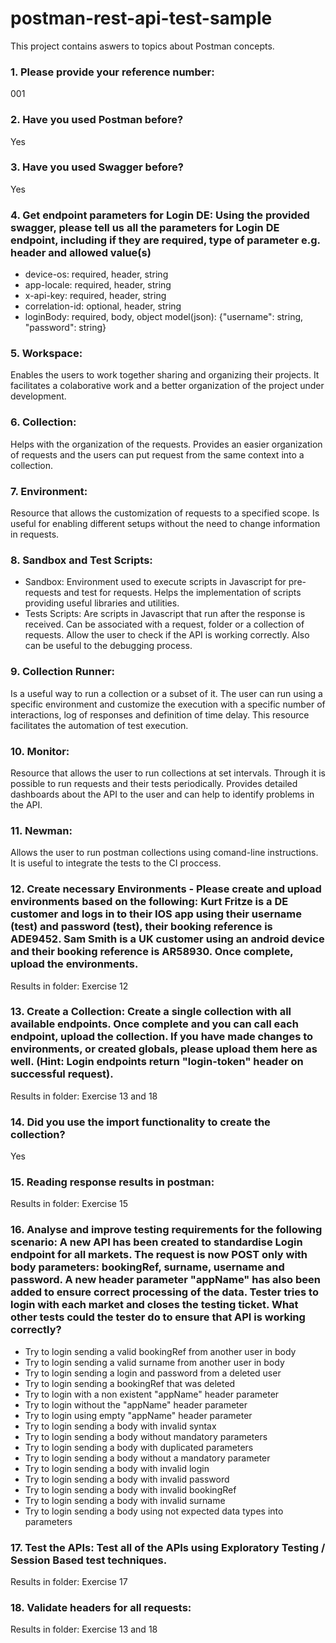 # postman-rest-api-test-sample

This project contains aswers to topics about Postman concepts.

### 1. Please provide your reference number:
001

### 2.  Have you used Postman before?
Yes

### 3. Have you used Swagger before?
Yes

### 4. Get endpoint parameters for Login DE: Using the provided swagger, please tell us all the parameters for Login DE endpoint, including if they are required, type of parameter e.g. header and allowed value(s)
* device-os: required, header, string
* app-locale: required, header, string
* x-api-key: required, header, string
* correlation-id: optional, header, string
* loginBody: required, body, object model(json): {"username": string, "password": string}

### 5. Workspace:
Enables the users to work together sharing and organizing their projects. It facilitates a colaborative work and a better organization of the project under development.

### 6. Collection:
Helps with the organization of the requests. Provides an easier organization of requests and the users can put request from the same context into a collection.

### 7. Environment:
Resource that allows the customization of requests to a specified scope. Is useful for enabling different setups without the need to change information in requests.

### 8. Sandbox and Test Scripts:
* Sandbox: Environment used to execute scripts in Javascript for pre-requests and test for requests. Helps the implementation of scripts providing useful libraries and utilities.
* Tests Scripts: Are scripts in Javascript that run after the response is received. Can be associated with a request, folder or a collection of requests. Allow the user to check if the API is working correctly. Also can be useful to the debugging process.

### 9. Collection Runner:
Is a useful way to run a collection or a subset of it. The user can run using a specific environment and customize the execution with a specific number of interactions, log of responses and definition of time delay. This resource facilitates the automation of test execution.

### 10. Monitor:
Resource that allows the user to run collections at set intervals. Through it is possible to run requests and their tests periodically. Provides detailed dashboards about the API to the user and can help to identify problems in the API.

### 11. Newman:
Allows the user to run postman collections using comand-line instructions. It is useful to integrate the tests to the CI proccess.

### 12. Create necessary Environments - Please create and upload environments based on the following: Kurt Fritze is a DE customer and logs in to their IOS app using their username (test) and password (test), their booking reference is ADE9452. Sam Smith is a UK customer using an android device and their booking reference is AR58930. Once complete, upload the environments.

Results in folder: Exercise 12

### 13. Create a Collection: Create a single collection with all available endpoints. Once complete and you can call each endpoint, upload the collection. If you have made changes to environments, or created globals, please upload them here as well. (Hint: Login endpoints return "login-token" header on successful request).

Results in folder: Exercise 13 and 18

### 14. Did you use the import functionality to create the collection?

Yes

### 15. Reading response results in postman:

Results in folder: Exercise 15

### 16. Analyse and improve testing requirements for the following scenario: A new API has been created to standardise Login endpoint for all markets. The request is now POST only with body parameters: bookingRef, surname, username and password. A new header parameter "appName" has also been added to ensure correct processing of the data. Tester tries to login with each market and closes the testing ticket. What other tests could the tester do to ensure that API is working correctly?

* Try to login sending a valid bookingRef from another user in body
* Try to login sending a valid surname from another user in body
* Try to login sending a login and password from a deleted user
* Try to login sending a bookingRef that was deleted
* Try to login with a non existent "appName" header parameter
* Try to login without the "appName" header parameter
* Try to login using empty "appName" header parameter
* Try to login sending a body with invalid syntax
* Try to login sending a body without mandatory parameters
* Try to login sending a body with duplicated parameters
* Try to login sending a body without a mandatory parameter
* Try to login sending a body with invalid login
* Try to login sending a body with invalid password
* Try to login sending a body with invalid bookingRef
* Try to login sending a body with invalid surname
* Try to login sending a body using not expected data types into parameters

### 17. Test the APIs: Test all of the APIs using Exploratory Testing / Session Based test techniques.

Results in folder: Exercise 17

### 18. Validate headers for all requests:

Results in folder: Exercise 13 and 18




